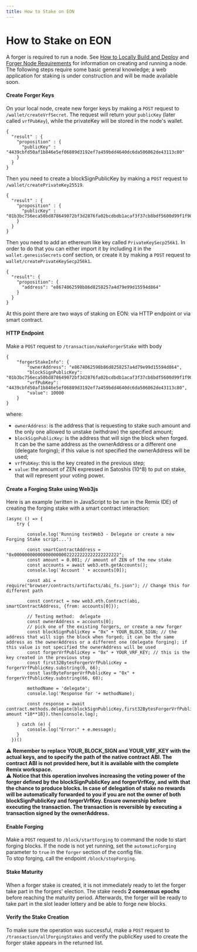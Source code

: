 ```yaml
---
title: How to Stake on EON
---
```


# How to Stake on EON
A forger is required to run a node. See [How to Locally Build and Deploy](../04-develop_and_deploy_smart_contracts/04-local_build_and_deploy.md) and [Forger Node Requirements](./04-forger_node.md) for information on creating and running a node.  
The following steps require some basic general knowledge; a web application for staking is under construction and will be made available soon.

#### Create Forger Keys
On your local node, create new forger keys by making a `POST` request to `/wallet/createVrfSecret`.
The request will return your `publicKey` (later called `vrfPubKey`), while the privateKey will be stored in the node's wallet.

```
{
  "result" : {
    "proposition" : {
      "publicKey" : "4439cbfd50af1b846e5ef06889d3192ef7a459bdd4640dc6da506062de43113c80"
    }
  }
}
``` 

Then you need to create a blockSignPublicKey by making a `POST` request to `/wallet/createPrivateKey25519`.
```
{
  "result" : {
    "proposition" : {
      "publicKey" : "01b3bc756eca50bd878649072bf3d2876fa02bcdbdb1acaf3f37cb8bdf5600d99f1f9046cb"
    }
  }
}
```

Then you need to add an ethereum like key called `PrivateKeySecp256k1`.
In order to do that you can either import it by including it in the `wallet.genesisSecrets` conf section, or create it by making a `POST` request to `wallet/createPrivateKeySecp256k1`.
```
{
  "result": {
    "proposition": {
      "address": "e8674062598b86d8258257a4d79e99d15594d864"
    }
  }
}
```

At this point there are two ways of staking on EON: via HTTP endpoint or via smart contract.
#### HTTP Endpoint
Make a `POST` request to `/transaction/makeForgerStake` with body
```
{
    "forgerStakeInfo": {
        "ownerAddress": "e8674062598b86d8258257a4d79e99d15594d864", 
        "blockSignPublicKey": "01b3bc756eca50bd878649072bf3d2876fa02bcdbdb1acaf3f37cb8bdf5600d99f1f9046cb", 
        "vrfPubKey": "4439cbfd50af1b846e5ef06889d3192ef7a459bdd4640dc6da506062de43113c80", 
        "value": 10000
    }
}
```
where:
- `ownerAddress`: is the address that is requesting to stake such amount and the only one allowed to unstake (withdraw) the specified amount;
- `blockSignPublicKey`: is the address that will sign the block when forged. It can be the same address as the ownerAddress or a different one (delegate forging); if this value is not specified the ownerAddress will be used;
- `vrfPubKey`: this is the key created in the previous step;
- `value`: the amount of ZEN expressed in Satoshis (10^8) to put on stake, that will represent your voting power.

#### Create a Forging Stake using Web3js
Here is an example (written in JavaScript to be run in the Remix IDE) of creating the forging stake with a smart contract interaction:
```
(async () => {
    try {

        console.log('Running testWeb3 - Delegate or create a new Forging Stake script...')

        const smartContractAddress = "0x0000000000000000000022222222222222222222";
        const amount = 0.001; // amount of ZEN of the new stake
        const accounts = await web3.eth.getAccounts();
        console.log('Account ' + accounts[0]);

        const abi = require("browser/contracts/artifacts/abi_fs.json"); // Change this for different path

        const contract = new web3.eth.Contract(abi, smartContractAddress, {from: accounts[0]});

        // Testing method:  delegate
        const ownerAddress = accounts[0];
        // pick one of the existing forgers, or create a new forger
        const blockSignPublicKey = "0x" + YOUR_BLOCK_SIGN; // the address that will sign the block when forged; it can be the same address as the ownerAddress or a different one (delegate forging); if this value is not specified the ownerAddress will be used
        const forgerVrfPublicKey = "0x" + YOUR_VRF_KEY; // this is the key created in the previous step
        const first32BytesForgerVrfPublicKey = forgerVrfPublicKey.substring(0, 66);
        const lastByteForgerVrfPublicKey = "0x" + forgerVrfPublicKey.substring(66, 68);

        methodName = 'delegate';
        console.log('Response for '+ methodName);

        const response = await contract.methods.delegate(blockSignPublicKey,first32BytesForgerVrfPublicKey,lastByteForgerVrfPublicKey,ownerAddress).send({value: amount *10**18}).then(console.log);

    } catch (e) {
        console.log("Error:" + e.message);
    }
  })()
```
⚠️ **Remember to replace YOUR_BLOCK_SIGN and YOUR_VRF_KEY with the actual keys, and to specify the path of the native contract ABI. The contract ABI is not provided here, but it is available with the complete Remix workspace.**  
⚠️ **Notice that this operation involves increasing the voting power of the forger defined by the blockSignPublicKey and forgerVrfKey, and with that the chance to produce blocks. In case of delegation of stake no rewards will be automatically forwarded to you if you are not the owner of both blockSignPublicKey and forgerVrfKey. Ensure ownership before executing the transaction.
The transaction is reversible by executing a transaction signed by the ownerAddress.**

#### Enable Forging
Make a `POST` request to `/block/startForging` to command the node to start forging blocks. If the node is not yet running, set the `automaticForging` parameter to `true` in the `forger` section of the config file.  
To stop forging, call the endpoint `/block/stopForging`.

#### Stake Maturity
When a forger stake is created, it is not immediately ready to let the forger take part in the forgers' election. The stake needs **2 consensus epochs** before reaching the maturity period. Afterwards, the forger will be ready to take part in the slot leader lottery and be able to forge new blocks. 

#### Verify the Stake Creation
To make sure the operation was successful, make a `POST` request to `/transaction/allForgingStakes` and verify the publicKey used to create the forger stake appears in the returned list.
